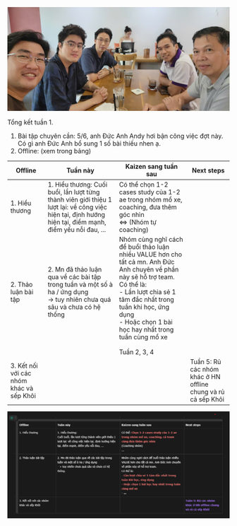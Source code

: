 ![](image/Pasted%20image%2020251019224908.png)

Tổng kết tuần 1. 

1. Bài tập chuyên cần: 5/6, anh Đức Anh Andy hơi bận công việc đợt này. Có gì anh Đức Anh bổ sung 1 số bài thiếu nhen ạ. 
2. Offline: (xem trong bảng)

| Offline                                  | Tuần này                                                                                                                                                    | Kaizen sang tuần sau                                                                                                                                                                                                                                                                    | Next steps                                                    |
| ---------------------------------------- | ----------------------------------------------------------------------------------------------------------------------------------------------------------- | --------------------------------------------------------------------------------------------------------------------------------------------------------------------------------------------------------------------------------------------------------------------------------------- | ------------------------------------------------------------- |
| 1. Hiểu thương<br>                       | 1. Hiểu thương: Cuối buổi, lần lượt từng thành viên giới thiệu 1 lượt lại: về công việc hiện tại, định hướng hiện tại, điểm mạnh, điểm yếu nỗi đau, ...<br> | Có thể chọn 1-2 cases study của 1-2 ae trong nhóm mổ xe, coaching, đưa thêm góc nhìn<br><=> (Nhóm tự coaching)                                                                                                                                                                          |                                                               |
| 2. Thảo luận bài tập<br><br>             | 2. Mn đã thảo luận qua về các bài tập trong tuần và một số à ha / ứng dụng<br>-> tuy nhiên chưa quá sâu và chưa có hệ thống<br><br>                         | Nhóm cùng nghĩ cách để buổi thảo luận nhiều VALUE hơn cho tất cả mn. Anh Đức Anh chuyên về phần này sẽ hỗ trợ team. <br>Có thể là: <br>- Lần lượt chia sẻ 1 tâm đắc nhất trong tuần khi học, ứng dụng <br>- Hoặc chọn 1 bài học hay nhất trong tuần cùng mổ xe <br><br>Tuần 2, 3, 4<br> |                                                               |
| 3. Kết nối với các nhóm khác và sếp Khôi |                                                                                                                                                             |                                                                                                                                                                                                                                                                                         | Tuần 5: Rủ các nhóm khác ở HN offline chung và rủ cả sếp Khôi |

![](image/Pasted%20image%2020251019231104.png)